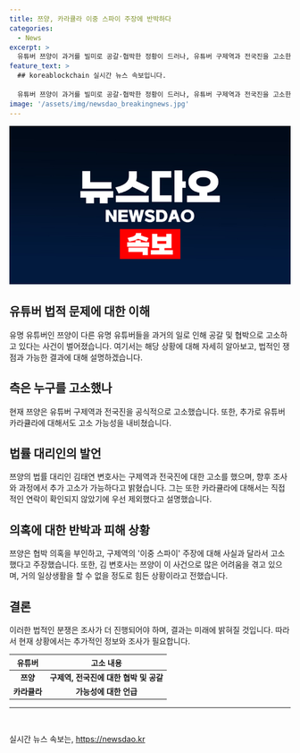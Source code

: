 ```yaml
---
title: 쯔양, 카라큘라 이중 스파이 주장에 반박하다
categories:
  - News
excerpt: >
  유튜버 쯔양이 과거를 빌미로 공갈·협박한 정황이 드러나, 유튜버 구제역과 전국진을 고소한 가운데, 측은 추가 고소 가능성을 내비쳤다. 측의 법률 대리인은 구제역과 전국진에 대해 공식적으로 고소를 한 상황이라며, 카라큘라에 대해서도 추가 고소 가능성을 언급했다. 또한, 측은 협박 의혹을 부인하며 이중 스파이를 주장한 구제역의 발언에 대해 부인하고 있다. 이에 관련된 계약서에 대해서도 논의가 이루어지고 있으며, 김 변호사는 쯔양의 근황을 전하며 사건으로 인해 힘든 상황에 놓여있다고 전했다.
feature_text: >
  ## koreablockchain 실시간 뉴스 속보입니다.

  유튜버 쯔양이 과거를 빌미로 공갈·협박한 정황이 드러나, 유튜버 구제역과 전국진을 고소한 가운데, 측은 추가 고소 가능성을 내비쳤다. 측의 법률 대리인은 구제역과 전국진에 대해 공식적으로 고소를 한 상황이라며, 카라큘라에 대해서도 추가 고소 가능성을 언급했다. 또한, 측은 협박 의혹을 부인하며 이중 스파이를 주장한 구제역의 발언에 대해 부인하고 있다. 이에 관련된 계약서에 대해서도 논의가 이루어지고 있으며, 김 변호사는 쯔양의 근황을 전하며 사건으로 인해 힘든 상황에 놓여있다고 전했다.
image: '/assets/img/newsdao_breakingnews.jpg'
---
```


<p><img src="/assets/img/newsdao_breakingnews.jpg" alt="koreablockchain 속보" /></p>

<h2 data-ke-size="size26">유튜버 법적 문제에 대한 이해</h2>

<p data-ke-size="size16">유명 유튜버인 쯔양이 다른 유명 유튜버들을 과거의 일로 인해 공갈 및 협박으로 고소하고 있다는 사건이 벌어졌습니다. 여기서는 해당 상황에 대해 자세히 알아보고, 법적인 쟁점과 가능한 결과에 대해 설명하겠습니다.</p>

<h2 data-ke-size="size24">측은 누구를 고소했나</h2>

<p data-ke-size="size16">현재 쯔양은 유튜버 구제역과 전국진을 공식적으로 고소했습니다. 또한, 추가로 유튜버 카라큘라에 대해서도 고소 가능성을 내비쳤습니다.</p>

<h2 data-ke-size="size24">법률 대리인의 발언</h2>

<p data-ke-size="size16">쯔양의 법률 대리인 김태연 변호사는 구제역과 전국진에 대한 고소를 했으며, 향후 조사와 과정에서 추가 고소가 가능하다고 밝혔습니다. 그는 또한 카라큘라에 대해서는 직접적인 연락이 확인되지 않았기에 우선 제외했다고 설명했습니다.</p>

<h2 data-ke-size="size24">의혹에 대한 반박과 피해 상황</h2>

<p data-ke-size="size16">쯔양은 협박 의혹을 부인하고, 구제역의 '이중 스파이' 주장에 대해 사실과 달라서 고소했다고 주장했습니다. 또한, 김 변호사는 쯔양이 이 사건으로 많은 어려움을 겪고 있으며, 거의 일상생활을 할 수 없을 정도로 힘든 상황이라고 전했습니다.</p>

<h2 data-ke-size="size24">결론</h2>

<p data-ke-size="size16">이러한 법적인 분쟁은 조사가 더 진행되어야 하며, 결과는 미래에 밝혀질 것입니다. 따라서 현재 상황에서는 추가적인 정보와 조사가 필요합니다.</p>

<table>
    <thead>
        <tr>
            <th scope="col">유튜버</th>
            <th scope="col">고소 내용</th>
        </tr>
    </thead>
    <tbody>
        <tr>
            <td style="text-align: center; height: 17px;"><b>쯔양</b></td>
            <td style="text-align: center; height: 17px;"><b>구제역, 전국진에 대한 협박 및 공갈</b></td>
        </tr>
        <tr>
            <td style="text-align: center; height: 17px;"><b>카라큘라</b></td>
            <td style="text-align: center; height: 17px;"><b>가능성에 대한 언급</b></td>
        </tr>
    </tbody>
</table>

<hr>

<p data-ke-size="size16">&nbsp;</p>
실시간 뉴스 속보는, <a href="https://newsdao.kr" rel="dofollow">https://newsdao.kr</a>


